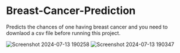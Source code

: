 # Breast-Cancer-Prediction
Predicts the chances of one having breast cancer and you need to downlaod a csv file before running this project.

![Screenshot 2024-07-13 190258](https://github.com/user-attachments/assets/28508d82-b6c4-4776-bee0-13432fe160f5)
![Screenshot 2024-07-13 190347](https://github.com/user-attachments/assets/2a5d018d-a5f9-48da-af4b-642aa3809cb1)
